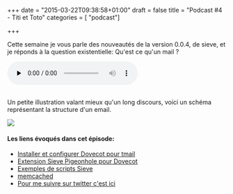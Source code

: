 +++
date = "2015-03-22T09:38:58+01:00"
draft = false
title = "Podcast #4 - Titi et Toto"
categories = [ "podcast"]

+++

Cette semaine je vous parle des nouveautés de la version 0.0.4, de sieve, et je réponds à la question existentielle: Qu'est ce qu'un mail ?

<div class="player">
    <audio controls preload="none">
        <!-- Audio files -->
        <source src="http://podcasts.toorop.fr/tmail/ep4.mp3" type="audio/mp3">
        <!-- Fallback for browsers that don't support the <audio> element -->
        <div>
            <a href="http://podcasts.toorop.fr/tmail/ep4.mp3">Download</a>
        </div>
    </audio>
</div>
<br>
<!--more-->


Un petite illustration valant mieux qu'un long discours, voici un schéma représentant la structure d'un email.  

 <img class="center" src="/img/structure-email.png">


#### Les liens évoqués dans cet épisode:

<ul>
<li><a href="/doc/mailboxes/" title="installation dovecot sieve tmail">Installer et configurer Dovecot pour tmail</a></li>

<li><a href="http://wiki2.dovecot.org/Pigeonhole/Sieve" title="Extension Sieve pour Dovecot" target="_blank">Extension Sieve Pigeonhole pour Dovecot</a></li>

<li><a href="http://wiki2.dovecot.org/Pigeonhole/Sieve/Examples" title="Exemples de scripts Sieve" target="_blank">Exemples de scripts Sieve</a></li>

<li><a href="http://memcached.org/" title="memcached" target="_blank">memcached</a></li>

<li><a href="https://twitter.com/poroot" title="Toorop sur twitter" target="_blank">Pour me suivre sur twitter c'est ici</a></li></ul> 